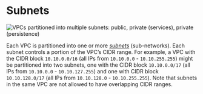 # Subnets

![VPCs partitioned into multiple subnets: public, private (services), private (persistence)](/img/guides/build-it-yourself/vpc/vpc-subnets-diagram.png)

Each VPC is partitioned into one or more _[subnets](https://docs.aws.amazon.com/vpc/latest/userguide/VPC_Subnets.html)_
(sub-networks). Each subnet controls a portion of the VPC’s CIDR range. For example, a VPC with the CIDR block
`10.10.0.0/16` (all IPs from `10.10.0.0` - `10.10.255.255`) might be partitioned into two subnets, one with the CIDR
block `10.10.0.0/17` (all IPs from `10.10.0.0` - `10.10.127.255`) and one with CIDR block `10.10.128.0/17` (all IPs
from `10.10.128.0` - `10.10.255.255`). Note that subnets in the same VPC are not allowed to have overlapping CIDR
ranges.


<!-- ##DOCS-SOURCER-START
{
  "sourcePlugin": "local-copier",
  "hash": "9d8faa2989a62412f9b7b87826e4abea"
}
##DOCS-SOURCER-END -->
